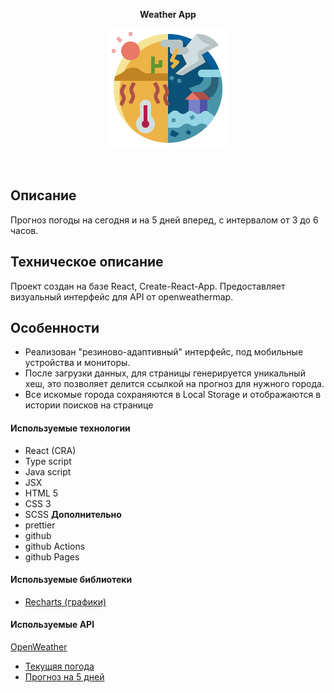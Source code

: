 <p align="center">
  <span><b>Weather App</b></span>
</p>
<p align="center">
  <a href="https://github.com/bigmack2304/weather-app"><img src="./public/logo192.png" alt=""></a>
</p>
<p align="center">
  <a href="https://github.com/bigmack2304/weather-app"><img src="https://github.com/bigmack2304/weather-app/actions/workflows/github-actions-main.yml/badge.svg" alt=""></a>
</p>

## Описание

Прогноз погоды на сегодня и на 5 дней вперед, с интервалом от 3 до 6 часов.

## Техническое описание

Проект создан на базе React, Create-React-App. Предоставляет визуальный интерфейс для API от openweathermap.

## Особенности

-   Реализован "резиново-адаптивный" интерфейс, под мобильные устройства и мониторы.
-   После загрузки данных, для страницы генерируется уникальный хеш, это позволяет делится ссылкой на прогноз для нужного города.
-   Все искомые города сохраняются в Local Storage и отображаются в истории поисков на странице

#### Используемые технологии

-   React (CRA)
-   Type script
-   Java script
-   JSX
-   HTML 5
-   CSS 3
-   SCSS
    **Дополнительно**
-   prettier
-   github
-   github Actions
-   github Pages

#### Используемые библиотеки

-   [Recharts (графики)](https://recharts.org/en-US/)

#### Используемые API

[OpenWeather](https://openweathermap.org/)

-   [Текущяя погода](https://openweathermap.org/current)
-   [Прогноз на 5 дней](https://openweathermap.org/forecast5)

